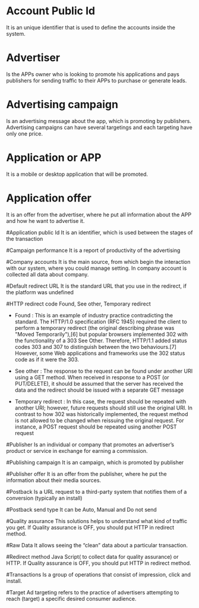 
# Account Public Id
It is an unique identifier that is used to define the accounts inside the system.   

# Advertiser 
Is the APPs owner who is looking to promote his applications and pays publishers for sending traffic to their APPs to purchase or generate leads.

# Advertising campaign
Is an advertising message about the app, which is promoting by publishers. Advertising campaigns can have several targetings and each targeting have only one price.

# Application or APP
It is a mobile or desktop application that will be promoted.

# Application offer
It is an offer from the advertiser, where he put all information about the APP and how he want to advertise it.

#Application public Id
It is an identifier, which is used between the stages of the transaction

#Campaign performance
It is a report of productivity of the advertising 

#Company accounts
It is the main source, from which begin the interaction with our system, where you could manage setting. In company account is collected all data about company.

#Default redirect URL
It is  the standard URL that you use in the redirect, if the platform was undefined

#HTTP redirect code
Found, See other, Temporary redirect

* Found : This is an example of industry practice contradicting the standard. The HTTP/1.0 specification (RFC 1945) required the client to perform a temporary redirect (the original describing phrase was "Moved Temporarily"),[6] but popular browsers implemented 302 with the functionality of a 303 See Other. Therefore, HTTP/1.1 added status codes 303 and 307 to distinguish between the two behaviours.[7] However, some Web applications and frameworks use the 302 status code as if it were the 303.

* See other : The response to the request can be found under another URI using a GET method. When received in response to a POST (or PUT/DELETE), it should be assumed that the server has received the data and the redirect should be issued with a separate GET message

* Temporary redirect : In this case, the request should be repeated with another URI; however, future requests should still use the original URI. In contrast to how 302 was historically implemented, the request method is not allowed to be changed when reissuing the original request. For instance, a POST request should be repeated using another POST request

#Publisher
Is an individual or company that promotes an advertiser’s product or service in exchange for earning a commission. 

#Publishing campaign
It is an campaign, which is promoted by publisher    

#Publisher offer
It is an offer from the publisher, where he put the information about their media sources. 

#Postback
Is a URL request to a third-party system that notifies them of a conversion (typically an install)

#Postback send type
It can be Auto, Manual and Do not send

#Quality assurance
This solutions helps to understand what kind of traffic you get. If Quality assurance is OFF, you should put HTTP in redirect method.  

#Raw Data
It allows seeing the “clean” data about a particular transaction. 

#Redirect method
Java Script( to collect data for quality assurance) or HTTP.  If Quality assurance is OFF, you should put HTTP in redirect method.    

#Transactions
Is a group of operations that consist of impression, click and install.

#Target
Ad targeting refers to the practice of advertisers attempting to reach (target) a specific desired consumer audience.

